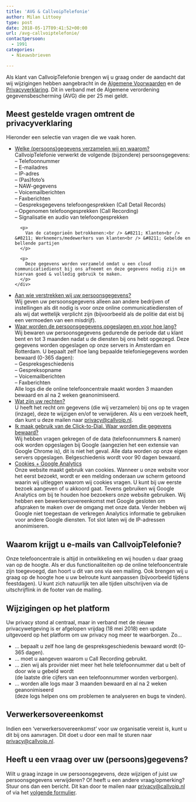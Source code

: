 ```yaml
---
title: 'AVG & CallvoipTelefonie'
author: Milan Littooy
type: post
date: 2018-05-17T09:41:52+00:00
url: /avg-callvoiptelefonie/
contactpersoon:
  - 1991
categories:
  - Nieuwsbrieven

---
```

Als klant van CallvoipTelefonie brengen wij u graag onder de aandacht dat wij wijzigingen hebben aangebracht in de <a href="https://www.callvoiptelefonie.nl/algemene-voorwaarden/" rel="noopener" target="_blank">Algemene Voorwaarden</a> en de <a href="https://www.callvoiptelefonie.nl/privacy/" rel="noopener" target="_blank">Privacyverklaring</a>. Dit in verband met de Algemene verordening gegevensbescherming (AVG) die per 25 mei geldt.

<!--more-->

<h2 id="accordion" class="docs-heading" data-magellan-target="accordion">
  Meest gestelde vragen omtrent de privacyverklaring
</h2>

Hieronder een selectie van vragen die we vaak horen.

<ul class="accordion" data-accordion="" data-allow-all-closed="true">
  <li class="accordion-item">
    <a id="panel1d-heading" class="accordion-title" href="#panel1d">Welke (persoons)gegevens verzamelen wij en waarom?</a> <div id="panel1d" class="accordion-content" data-tab-content="">
      CallvoipTelefonie verwerkt de volgende (bijzondere) persoonsgegevens:<br /> &#8211; Telefoonnummer<br /> &#8211; E-mailadres<br /> &#8211; IP-adres<br /> &#8211; (Pas)foto’s<br /> &#8211; NAW-gegevens<br /> &#8211; Voicemailberichten<br /> &#8211; Faxberichten<br /> &#8211; Gespreksgegevens telefoongesprekken (Call Detail Records)<br /> &#8211; Opgenomen telefoongesprekken (Call Recording)<br /> &#8211; Signalisatie en audio van telefoongesprekken</p> 
      
      <p>
        Van de categorieën betrokkenen:<br /> &#8211; Klanten<br /> &#8211; Werknemers/medewerkers van klanten<br /> &#8211; Gebelde en bellende partijen
      </p>
      
      <p>
        Deze gegevens worden verzameld omdat u een cloud communicatiedienst bij ons afneemt en deze gegevens nodig zijn om hiervan goed & volledig gebruik te maken.
      </p>
    </div>
  </li>
  
  <li class="accordion-item">
    <a id="panel1d-heading" class="accordion-title" href="#panel1d">Aan wie verstrekken wij uw persoonsgegevens?</a> <div id="panel1d" class="accordion-content" data-tab-content="">
      Wij geven uw persoonsgegevens alleen aan andere bedrijven of instellingen als dit nodig is voor onze online communicatiediensten of als wij dat wettelijk verplicht zijn (bijvoorbeeld als de politie dat eist bij een vermoeden van een misdrijf).
    </div>
  </li>
  
  <li class="accordion-item">
    <a id="panel1d-heading" class="accordion-title" href="#panel1d">Waar worden de persoonsgegevens opgeslagen en voor hoe lang?</a> <div id="panel1d" class="accordion-content" data-tab-content="">
      Wij bewaren uw persoonsgegevens gedurende de periode dat u klant bent en tot 3 maanden nadat u de diensten bij ons hebt opgezegd. Deze gegevens worden opgeslagen op onze servers in Amsterdam en Rotterdam. U bepaalt zelf hoe lang bepaalde telefoniegegevens worden bewaard (0-365 dagen):<br /> &#8211; Gespreksgeschiedenis<br /> &#8211; Gespreksopname<br /> &#8211; Voicemailberichten<br /> &#8211; Faxberichten<br /> Alle logs die de online telefooncentrale maakt worden 3 maanden bewaard en al na 2 weken geanonimiseerd.
    </div>
  </li>
  
  <li class="accordion-item">
    <a id="panel1d-heading" class="accordion-title" href="#panel1d">Wat zijn uw rechten?</a> <div id="panel1d" class="accordion-content" data-tab-content="">
      U heeft het recht om gegevens (die wij verzamelen) bij ons op te vragen (inzage), deze te wijzigen en/of te verwijderen. Als u een verzoek heeft, dan kunt u deze mailen naar <a href="mailto:privacy@callvoip.nl">privacy@callvoip.nl</a>.
    </div>
  </li>
  
  <li class="accordion-item">
    <a id="panel1d-heading" class="accordion-title" href="#panel1d">Ik maak gebruik van de Click-to-Dial. Waar worden die gegevens bewaard?</a> <div id="panel1d" class="accordion-content" data-tab-content="">
      Wij hebben vragen gekregen of de data (telefoonnummers & namen) ook worden opgeslagen bij Google (aangezien het een extensie van Google Chrome is), dit is niet het geval. Alle data worden op onze eigen servers opgeslagen. Belgeschiedenis wordt voor 90 dagen bewaard.
    </div>
  </li>
  
  <li class="accordion-item">
    <a id="panel1d-heading" class="accordion-title" href="#panel1d">Cookies + Google Analytics</a> <div id="panel1d" class="accordion-content" data-tab-content="">
      Onze website maakt gebruik van cookies. Wanneer u onze website voor het eerst bezoekt, wordt er een melding onderaan uw scherm getoond waarin wij uitleggen waarom wij cookies vragen. U kunt bij uw eerste bezoek aangeven of u akkoord gaat. Tevens gebruiken wij Google Analytics om bij te houden hoe bezoekers onze website gebruiken. Wij hebben een bewerkersovereenkomst met Google gesloten om afspraken te maken over de omgang met onze data. Verder hebben wij Google niet toegestaan de verkregen Analytics informatie te gebruiken voor andere Google diensten. Tot slot laten wij de IP-adressen anonimiseren.
    </div>
  </li>
</ul>



## Waarom krijgt u e-mails van CallvoipTelefonie? 

Onze telefooncentrale is altijd in ontwikkeling en wij houden u daar graag van op de hoogte. Als er dus functionaliteiten op de online telefooncentrale zijn toegevoegd, dan hoort u dit van ons via een mailing. Ook brengen wij u graag op de hoogte hoe u uw belroute kunt aanpassen (bijvoorbeeld tijdens feestdagen). U kunt zich natuurlijk ten alle tijden uitschrijven via de uitschrijflink in de footer van de mailing.

## Wijzigingen op het platform

Uw privacy stond al centraal, maar in verband met de nieuwe privacywetgeving is er afgelopen vrijdag (18 mei 2018) een update uitgevoerd op het platform om uw privacy nog meer te waarborgen. Zo&#8230;

  * &#8230; bepaalt u zelf hoe lang de gespreksgeschiedenis bewaard wordt (0-365 dagen).
  * &#8230; moet u aangeven waarom u Call Recording gebruikt.
  * &#8230; zien wij als provider niet meer het hele telefoonnummer dat u belt of door wie u gebeld wordt   
    (de laatste drie cijfers van een telefoonnummer worden verborgen).
  * &#8230; worden alle logs maar 3 maanden bewaard en al na 2 weken geanonimiseerd    
    (deze logs helpen ons om problemen te analyseren en bugs te vinden).
## Verwerkersovereenkomst

Indien een &#8216;verwerkersovereenkomst&#8217; voor uw organisatie vereist is, kunt u dit bij ons aanvragen. Dit doet u door een mail te sturen naar <privacy@callvoip.nl>.

## Heeft u een vraag over uw (persoons)gegevens?

Wilt u graag inzage in uw persoonsgegevens, deze wijzigen of juist uw persoonsgegevens verwijderen? Of heeft u een andere vraag/opmerking? Stuur ons dan een bericht. Dit kan door te mailen naar <privacy@callvoip.nl> of via het <a href="https://www.callvoiptelefonie.nl/service/melding/" rel="noopener" target="_blank">volgende formulier</a>.